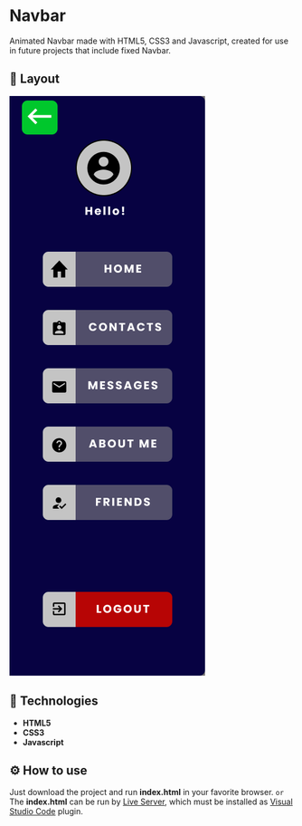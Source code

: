 # Navbar

Animated Navbar made with HTML5, CSS3 and Javascript, created for use in future projects that include fixed Navbar.
## :art: Layout
![Navbar](assets/images/Navbar.png)

## :paperclip: Technologies

- **HTML5**
- **CSS3**
- **Javascript**

## :gear: How to use
Just download the project and run **index.html** in your favorite browser. 
```or```
The **index.html** can be run by [Live Server](https://marketplace.visualstudio.com/items?itemName=ritwickdey.LiveServer), which must be installed as [Visual Studio Code](https://code.visualstudio.com/) plugin.

